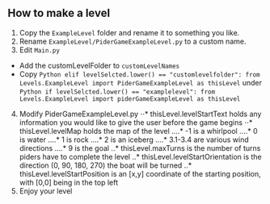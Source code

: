 ## How to make a level

1. Copy the `ExampleLevel` folder and rename it to something you like.
2. Rename `ExampleLevel/PiderGameExampleLevel.py` to a custom name.
3. Edit `Main.py`
* Add the customLevelFolder to `customLevelNames`
* Copy ```Python
        elif levelSelcted.lower() == "customlevelfolder":
                    from Levels.ExampleLevel import PiderGameExampleLevel as thisLevel```
        under ```Python
        if levelSelcted.lower() == "examplelevel":
                    from Levels.ExampleLevel import piderGameExampleLevel as thisLevel```
4. Modify PiderGameExampleLevel.py
⋅⋅* thisLevel.levelStartText holds any information you would like to give the user before the game begins
⋅⋅* thisLevel.levelMap holds the map of the level
....* -1 is a whirlpool
....* 0 is water
....* 1 is rock
....* 2 is an iceberg
....* 3.1-3.4 are various wind directions
....* 9 is the goal
..* thisLevel.maxTurns is the number of turns piders have to complete the level
..* thisLevel.levelStartOrientation is the direction (0, 90, 180, 270) the boat will be turned
..* thisLevel.levelStartPosition is an [x,y] coordinate of the starting position, with [0,0] being in the top left
5. Enjoy your level
